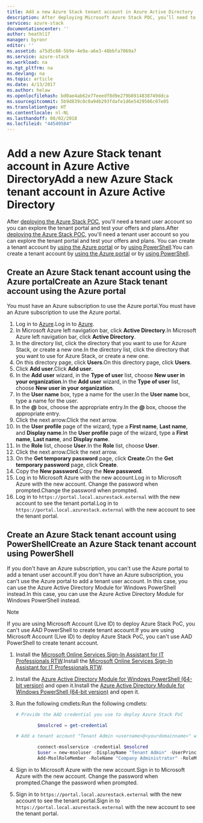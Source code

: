```yaml
---
title: Add a new Azure Stack tenant account in Azure Active Directory | Microsoft Docs
description: After deploying Microsoft Azure Stack POC, you’ll need to create at least one tenant user account so you can explore the tenant portal.
services: azure-stack
documentationcenter: ''
author: heathl17
manager: byronr
editor: ''
ms.assetid: a75d5c88-5b9e-4e9a-a6e3-48bbfa7069a7
ms.service: azure-stack
ms.workload: na
ms.tgt_pltfrm: na
ms.devlang: na
ms.topic: article
ms.date: 4/13/2017
ms.author: helaw
ms.openlocfilehash: bd0ae4ab62e77eeedf8d9e279b8914838749ddca
ms.sourcegitcommit: 5b9d839c0c0a94b293fdafe1d6e5429506c07e05
ms.translationtype: HT
ms.contentlocale: nl-NL
ms.lasthandoff: 08/02/2018
ms.locfileid: "44549584"
---
```

# <a name="add-a-new-azure-stack-tenant-account-in-azure-active-directory"></a><span data-ttu-id="848d7-103">Add a new Azure Stack tenant account in Azure Active Directory</span><span class="sxs-lookup"><span data-stu-id="848d7-103">Add a new Azure Stack tenant account in Azure Active Directory</span></span>
<span data-ttu-id="848d7-104">After [deploying the Azure Stack POC](azure-stack-run-powershell-script.md), you'll need a tenant user account so you can explore the tenant portal and test your offers and plans.</span><span class="sxs-lookup"><span data-stu-id="848d7-104">After [deploying the Azure Stack POC](azure-stack-run-powershell-script.md), you'll need a tenant user account so you can explore the tenant portal and test your offers and plans.</span></span> <span data-ttu-id="848d7-105">You can create a tenant account by [using the Azure portal](#create-an-azure-stack-tenant-account-using-the-azure-portal) or by [using PowerShell](#create-an-azure-stack-tenant-account-using-powershell).</span><span class="sxs-lookup"><span data-stu-id="848d7-105">You can create a tenant account by [using the Azure portal](#create-an-azure-stack-tenant-account-using-the-azure-portal) or by [using PowerShell](#create-an-azure-stack-tenant-account-using-powershell).</span></span>

## <a name="create-an-azure-stack-tenant-account-using-the-azure-portal"></a><span data-ttu-id="848d7-106">Create an Azure Stack tenant account using the Azure portal</span><span class="sxs-lookup"><span data-stu-id="848d7-106">Create an Azure Stack tenant account using the Azure portal</span></span>
<span data-ttu-id="848d7-107">You must have an Azure subscription to use the Azure portal.</span><span class="sxs-lookup"><span data-stu-id="848d7-107">You must have an Azure subscription to use the Azure portal.</span></span>

1. <span data-ttu-id="848d7-108">Log in to [Azure](http://manage.windowsazure.com).</span><span class="sxs-lookup"><span data-stu-id="848d7-108">Log in to [Azure](http://manage.windowsazure.com).</span></span>
2. <span data-ttu-id="848d7-109">In Microsoft Azure left navigation bar, click **Active Directory**.</span><span class="sxs-lookup"><span data-stu-id="848d7-109">In Microsoft Azure left navigation bar, click **Active Directory**.</span></span>
3. <span data-ttu-id="848d7-110">In the directory list, click the directory that you want to use for Azure Stack, or create a new one.</span><span class="sxs-lookup"><span data-stu-id="848d7-110">In the directory list, click the directory that you want to use for Azure Stack, or create a new one.</span></span>
4. <span data-ttu-id="848d7-111">On this directory page, click **Users**.</span><span class="sxs-lookup"><span data-stu-id="848d7-111">On this directory page, click **Users**.</span></span>
5. <span data-ttu-id="848d7-112">Click **Add user**.</span><span class="sxs-lookup"><span data-stu-id="848d7-112">Click **Add user**.</span></span>
6. <span data-ttu-id="848d7-113">In the **Add user** wizard, in the **Type of user** list, choose **New user in your organization**.</span><span class="sxs-lookup"><span data-stu-id="848d7-113">In the **Add user** wizard, in the **Type of user** list, choose **New user in your organization**.</span></span>
7. <span data-ttu-id="848d7-114">In the **User name** box, type a name for the user.</span><span class="sxs-lookup"><span data-stu-id="848d7-114">In the **User name** box, type a name for the user.</span></span>
8. <span data-ttu-id="848d7-115">In the **@** box, choose the appropriate entry.</span><span class="sxs-lookup"><span data-stu-id="848d7-115">In the **@** box, choose the appropriate entry.</span></span>
9. <span data-ttu-id="848d7-116">Click the next arrow.</span><span class="sxs-lookup"><span data-stu-id="848d7-116">Click the next arrow.</span></span>
10. <span data-ttu-id="848d7-117">In the **User profile** page of the wizard, type a **First name**, **Last name**, and **Display name**.</span><span class="sxs-lookup"><span data-stu-id="848d7-117">In the **User profile** page of the wizard, type a **First name**, **Last name**, and **Display name**.</span></span>
11. <span data-ttu-id="848d7-118">In the **Role** list, choose **User**.</span><span class="sxs-lookup"><span data-stu-id="848d7-118">In the **Role** list, choose **User**.</span></span>
12. <span data-ttu-id="848d7-119">Click the next arrow.</span><span class="sxs-lookup"><span data-stu-id="848d7-119">Click the next arrow.</span></span>
13. <span data-ttu-id="848d7-120">On the **Get temporary password** page, click **Create**.</span><span class="sxs-lookup"><span data-stu-id="848d7-120">On the **Get temporary password** page, click **Create**.</span></span>
14. <span data-ttu-id="848d7-121">Copy the **New password**.</span><span class="sxs-lookup"><span data-stu-id="848d7-121">Copy the **New password**.</span></span>
15. <span data-ttu-id="848d7-122">Log in to Microsoft Azure with the new account.</span><span class="sxs-lookup"><span data-stu-id="848d7-122">Log in to Microsoft Azure with the new account.</span></span> <span data-ttu-id="848d7-123">Change the password when prompted.</span><span class="sxs-lookup"><span data-stu-id="848d7-123">Change the password when prompted.</span></span>
16. <span data-ttu-id="848d7-124">Log in to `https://portal.local.azurestack.external` with the new account to see the tenant portal.</span><span class="sxs-lookup"><span data-stu-id="848d7-124">Log in to `https://portal.local.azurestack.external` with the new account to see the tenant portal.</span></span>

## <a name="create-an-azure-stack-tenant-account-using-powershell"></a><span data-ttu-id="848d7-125">Create an Azure Stack tenant account using PowerShell</span><span class="sxs-lookup"><span data-stu-id="848d7-125">Create an Azure Stack tenant account using PowerShell</span></span>
<span data-ttu-id="848d7-126">If you don't have an Azure subscription, you can't use the Azure portal to add a tenant user account.</span><span class="sxs-lookup"><span data-stu-id="848d7-126">If you don't have an Azure subscription, you can't use the Azure portal to add a tenant user account.</span></span> <span data-ttu-id="848d7-127">In this case, you can use the Azure Active Directory Module for Windows PowerShell instead.</span><span class="sxs-lookup"><span data-stu-id="848d7-127">In this case, you can use the Azure Active Directory Module for Windows PowerShell instead.</span></span>

> [!NOTE]
> <span data-ttu-id="848d7-128">If you are using Microsoft Account (Live ID) to deploy Azure Stack PoC, you can't use AAD PowerShell to create tenant account.</span><span class="sxs-lookup"><span data-stu-id="848d7-128">If you are using Microsoft Account (Live ID) to deploy Azure Stack PoC, you can't use AAD PowerShell to create tenant account.</span></span> 
> 
> 

1. <span data-ttu-id="848d7-129">Install the [Microsoft Online Services Sign-In Assistant for IT Professionals RTW](https://www.microsoft.com/en-us/download/details.aspx?id=41950).</span><span class="sxs-lookup"><span data-stu-id="848d7-129">Install the [Microsoft Online Services Sign-In Assistant for IT Professionals RTW](https://www.microsoft.com/en-us/download/details.aspx?id=41950).</span></span>
2. <span data-ttu-id="848d7-130">Install the [Azure Active Directory Module for Windows PowerShell (64-bit version)](http://go.microsoft.com/fwlink/p/?linkid=236297) and open it.</span><span class="sxs-lookup"><span data-stu-id="848d7-130">Install the [Azure Active Directory Module for Windows PowerShell (64-bit version)](http://go.microsoft.com/fwlink/p/?linkid=236297) and open it.</span></span>
3. <span data-ttu-id="848d7-131">Run the following cmdlets:</span><span class="sxs-lookup"><span data-stu-id="848d7-131">Run the following cmdlets:</span></span>

    ```powershell
    # Provide the AAD credential you use to deploy Azure Stack PoC

            $msolcred = get-credential

    # Add a tenant account "Tenant Admin <username>@<yourdomainname>" with the initial password "<password>".

            connect-msolservice -credential $msolcred
            $user = new-msoluser -DisplayName "Tenant Admin" -UserPrincipalName <username>@<yourdomainname> -Password <password>
            Add-MsolRoleMember -RoleName "Company Administrator" -RoleMemberType User -RoleMemberObjectId $user.ObjectId

    ```

1. <span data-ttu-id="848d7-132">Sign in to Microsoft Azure with the new account.</span><span class="sxs-lookup"><span data-stu-id="848d7-132">Sign in to Microsoft Azure with the new account.</span></span> <span data-ttu-id="848d7-133">Change the password when prompted.</span><span class="sxs-lookup"><span data-stu-id="848d7-133">Change the password when prompted.</span></span>
2. <span data-ttu-id="848d7-134">Sign in to `https://portal.local.azurestack.external` with the new account to see the tenant portal.</span><span class="sxs-lookup"><span data-stu-id="848d7-134">Sign in to `https://portal.local.azurestack.external` with the new account to see the tenant portal.</span></span>

